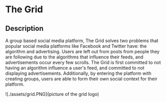 # The Grid

## Description
A group based social media platform, The Grid solves two problems that popular social media platforms like Facebook and Twitter have: the algorithm and advertising. Users are left out from posts from people they are following due to the algorithms that influence their feeds, and advertisements occur every few scrolls. The Grid is first committed to not having an algorithm influence a user's feed, and committed to not displaying advertisements. Additionally, by entering the platform with creating groups, users are able to form their own social context for their platform. 

![./assets/grid.PNG](picture of the grid logo)